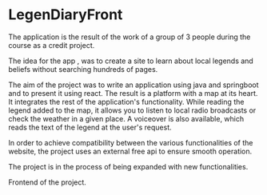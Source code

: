 # LegenDiaryFront

The application is the result of the work of a group of 3 people during the course as a credit project. 

The idea for the app , was to create a site to learn about local legends and beliefs without searching hundreds of pages.

The aim of the project was to write an application using java and springboot and to present it using react. The result is a platform with a map at its heart. It integrates the rest of the application's functionality. While reading the legend added to the map, it allows you to listen to local radio broadcasts or check the weather in a given place. A voiceover is also available, which reads the text of the legend at the user's request.

In order to achieve compatibility between the various functionalities of the website, the project uses an external free api to ensure smooth operation.

The project is in the process of being expanded with new functionalities.

Frontend of the project.
